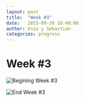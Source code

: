 ```yaml
---
layout: post
title:  "Week #3"
date:   2015-09-28 16:40:00
author: Enzo y Sebastian
categories: progress
---
```


# Week #3

![Begining Week #3]({{site.baseurl}}/assets/week-progress/w3a.jpg)

![End Week #3]({{site.baseurl}}/assets/week-progress/w3z.jpg)
